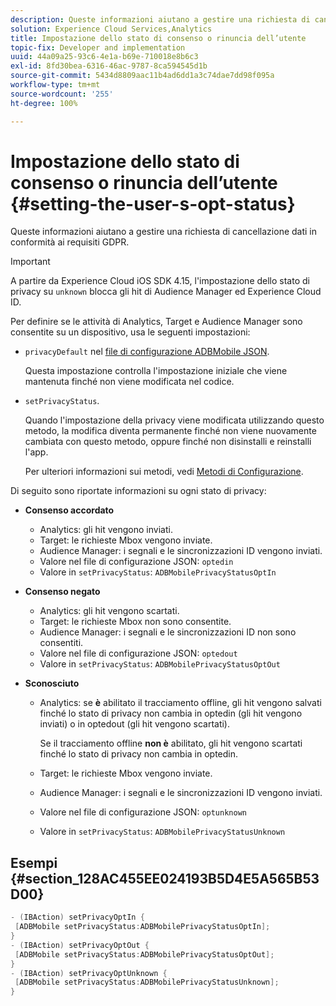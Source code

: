 ```yaml
---
description: Queste informazioni aiutano a gestire una richiesta di cancellazione dati in conformità ai requisiti GDPR.
solution: Experience Cloud Services,Analytics
title: Impostazione dello stato di consenso o rinuncia dell’utente
topic-fix: Developer and implementation
uuid: 44a09a25-93c6-4e1a-b69e-710018e8b6c3
exl-id: 8fd30bea-6316-46ac-9787-8ca594545d1b
source-git-commit: 5434d8809aac11b4ad6dd1a3c74dae7dd98f095a
workflow-type: tm+mt
source-wordcount: '255'
ht-degree: 100%

---
```


# Impostazione dello stato di consenso o rinuncia dell’utente {#setting-the-user-s-opt-status}

Queste informazioni aiutano a gestire una richiesta di cancellazione dati in conformità ai requisiti GDPR.

>[!IMPORTANT]
>
>A partire da Experience Cloud iOS SDK 4.15, l&#39;impostazione dello stato di privacy su `unknown` blocca gli hit di Audience Manager ed Experience Cloud ID.

Per definire se le attività di Analytics, Target e Audience Manager sono consentite su un dispositivo, usa le seguenti impostazioni:

* `privacyDefault` nel [file di configurazione ADBMobile JSON](/help/ios/configuration/json-config/json-config.md).

   Questa impostazione controlla l&#39;impostazione iniziale che viene mantenuta finché non viene modificata nel codice.

* `setPrivacyStatus`.

   Quando l&#39;impostazione della privacy viene modificata utilizzando questo metodo, la modifica diventa permanente finché non viene nuovamente cambiata con questo metodo, oppure finché non disinstalli e reinstalli l&#39;app.

   Per ulteriori informazioni sui metodi, vedi   [Metodi di Configurazione](/help/ios/configuration/json-config/json-config.md).

Di seguito sono riportate informazioni su ogni stato di privacy:

* **Consenso accordato**

   * Analytics: gli hit vengono inviati.
   * Target: le richieste Mbox vengono inviate.
   * Audience Manager: i segnali e le sincronizzazioni ID vengono inviati.
   * Valore nel file di configurazione JSON: `optedin`
   * Valore in `setPrivacyStatus`: `ADBMobilePrivacyStatusOptIn`

* **Consenso negato**

   * Analytics: gli hit vengono scartati.
   * Target: le richieste Mbox non sono consentite.
   * Audience Manager: i segnali e le sincronizzazioni ID non sono consentiti.
   * Valore nel file di configurazione JSON: `optedout`
   * Valore in `setPrivacyStatus`: `ADBMobilePrivacyStatusOptOut`

* **Sconosciuto**

   * Analytics: se **è** abilitato il tracciamento offline, gli hit vengono salvati finché lo stato di privacy non cambia in optedin (gli hit vengono inviati) o in optedout (gli hit vengono scartati).

      Se il tracciamento offline **non è** abilitato, gli hit vengono scartati finché lo stato di privacy non cambia in optedin.

   * Target: le richieste Mbox vengono inviate.
   * Audience Manager: i segnali e le sincronizzazioni ID vengono inviati.
   * Valore nel file di configurazione JSON: `optunknown`
   * Valore in `setPrivacyStatus`: `ADBMobilePrivacyStatusUnknown`

## Esempi {#section_128AC455EE024193B5D4E5A565B53D00}

```objective-c
- (IBAction) setPrivacyOptIn { 
 [ADBMobile setPrivacyStatus:ADBMobilePrivacyStatusOptIn]; 
} 
- (IBAction) setPrivacyOptOut { 
 [ADBMobile setPrivacyStatus:ADBMobilePrivacyStatusOptOut]; 
} 
- (IBAction) setPrivacyOptUnknown { 
 [ADBMobile setPrivacyStatus:ADBMobilePrivacyStatusUnknown]; 
}
```
